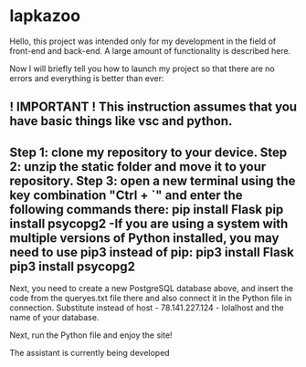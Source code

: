 # lapkazoo
Hello, this project was intended only for my development in the field of front-end and back-end. A large amount of functionality is described here.

Now I will briefly tell you how to launch my project so that there are no errors and everything is better than ever:

!  IMPORTANT  !
This instruction assumes that you have basic things like vsc and python.
---------------------------------------------------------------------------

Step 1: clone my repository to your device.
Step 2: unzip the static folder and move it to your repository.
Step 3: open a new terminal using the key combination "Ctrl + `" and enter the following commands there:
   pip install Flask
   pip install psycopg2
-If you are using a system with multiple versions of Python installed, you may need to use pip3 instead of pip:
   pip3 install Flask
   pip3 install psycopg2
---------------------------------------------------------------------------  
  Next, you need to create a new PostgreSQL database above, and insert the code from the queryes.txt file there and also connect it in the Python file in connection.
  Substitute instead of host - 78.141.227.124 - lolalhost and the name of your database.

  Next, run the Python file and enjoy the site!

  The assistant is currently being developed
